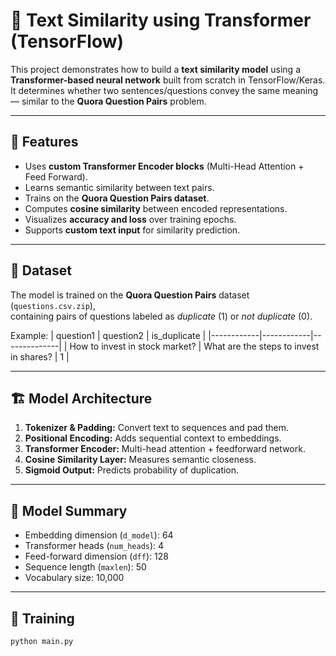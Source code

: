 # 🧠 Text Similarity using Transformer (TensorFlow)

This project demonstrates how to build a **text similarity model** using a **Transformer-based neural network** built from scratch in TensorFlow/Keras.  
It determines whether two sentences/questions convey the same meaning — similar to the **Quora Question Pairs** problem.

---

## 🚀 Features
- Uses **custom Transformer Encoder blocks** (Multi-Head Attention + Feed Forward).
- Learns semantic similarity between text pairs.
- Trains on the **Quora Question Pairs dataset**.
- Computes **cosine similarity** between encoded representations.
- Visualizes **accuracy and loss** over training epochs.
- Supports **custom text input** for similarity prediction.

---

## 📂 Dataset
The model is trained on the **Quora Question Pairs** dataset (`questions.csv.zip`),  
containing pairs of questions labeled as *duplicate* (1) or *not duplicate* (0).

Example:
| question1 | question2 | is_duplicate |
|------------|------------|--------------|
| How to invest in stock market? | What are the steps to invest in shares? | 1 |

---

## 🏗️ Model Architecture
1. **Tokenizer & Padding:** Convert text to sequences and pad them.  
2. **Positional Encoding:** Adds sequential context to embeddings.  
3. **Transformer Encoder:** Multi-head attention + feedforward network.  
4. **Cosine Similarity Layer:** Measures semantic closeness.  
5. **Sigmoid Output:** Predicts probability of duplication.

---

## 🧩 Model Summary
- Embedding dimension (`d_model`): 64  
- Transformer heads (`num_heads`): 4  
- Feed-forward dimension (`dff`): 128  
- Sequence length (`maxlen`): 50  
- Vocabulary size: 10,000  

---

## 🧪 Training
```bash
python main.py
